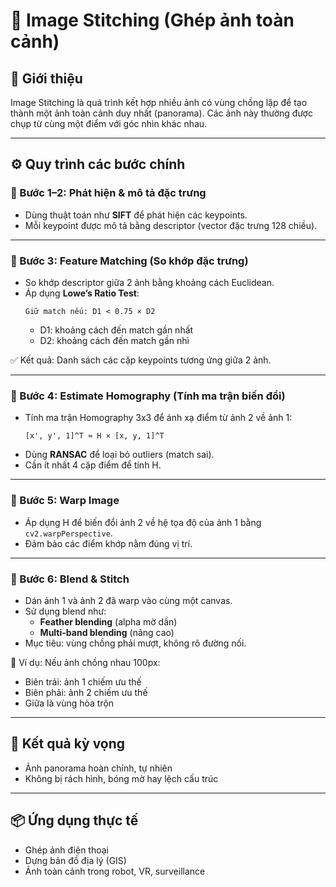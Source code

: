 
# 🧵 Image Stitching (Ghép ảnh toàn cảnh)

## 📌 Giới thiệu
Image Stitching là quá trình kết hợp nhiều ảnh có vùng chồng lặp để tạo thành một ảnh toàn cảnh duy nhất (panorama). Các ảnh này thường được chụp từ cùng một điểm với góc nhìn khác nhau.

---

## ⚙️ Quy trình các bước chính

### 🔹 Bước 1–2: Phát hiện & mô tả đặc trưng
- Dùng thuật toán như **SIFT** để phát hiện các keypoints.
- Mỗi keypoint được mô tả bằng descriptor (vector đặc trưng 128 chiều).

---

### 🔹 Bước 3: Feature Matching (So khớp đặc trưng)
- So khớp descriptor giữa 2 ảnh bằng khoảng cách Euclidean.
- Áp dụng **Lowe’s Ratio Test**:
  ```
  Giữ match nếu: D1 < 0.75 × D2
  ```
  - D1: khoảng cách đến match gần nhất
  - D2: khoảng cách đến match gần nhì

✅ Kết quả: Danh sách các cặp keypoints tương ứng giữa 2 ảnh.

---

### 🔹 Bước 4: Estimate Homography (Tính ma trận biến đổi)
- Tính ma trận Homography 3x3 để ánh xạ điểm từ ảnh 2 về ảnh 1:
  ```
  [x', y', 1]^T ≈ H × [x, y, 1]^T
  ```
- Dùng **RANSAC** để loại bỏ outliers (match sai).
- Cần ít nhất 4 cặp điểm để tính H.

---

### 🔹 Bước 5: Warp Image
- Áp dụng H để biến đổi ảnh 2 về hệ tọa độ của ảnh 1 bằng `cv2.warpPerspective`.
- Đảm bảo các điểm khớp nằm đúng vị trí.

---

### 🔹 Bước 6: Blend & Stitch
- Dán ảnh 1 và ảnh 2 đã warp vào cùng một canvas.
- Sử dụng blend như:
  - **Feather blending** (alpha mờ dần)
  - **Multi-band blending** (nâng cao)
- Mục tiêu: vùng chồng phải mượt, không rõ đường nối.

📌 Ví dụ:
Nếu ảnh chồng nhau 100px:
- Biên trái: ảnh 1 chiếm ưu thế
- Biên phải: ảnh 2 chiếm ưu thế
- Giữa là vùng hòa trộn

---

## 🧪 Kết quả kỳ vọng
- Ảnh panorama hoàn chỉnh, tự nhiên
- Không bị rách hình, bóng mờ hay lệch cấu trúc

---

## 📦 Ứng dụng thực tế
- Ghép ảnh điện thoại
- Dựng bản đồ địa lý (GIS)
- Ảnh toàn cảnh trong robot, VR, surveillance


